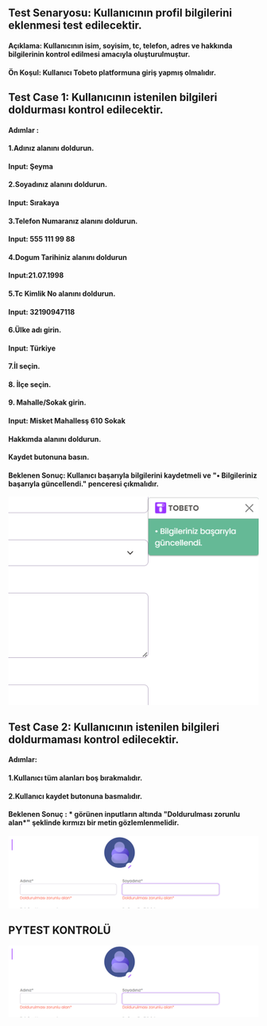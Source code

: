 ## Test Senaryosu: Kullanıcının profil bilgilerini eklenmesi test edilecektir.
#### Açıklama: Kullanıcının isim, soyisim, tc, telefon, adres ve hakkında bilgilerinin kontrol edilmesi amacıyla oluşturulmuştur.
#### Ön Koşul: Kullanıcı Tobeto platformuna giriş yapmış olmalıdır.

## Test Case 1: Kullanıcının istenilen bilgileri doldurması kontrol edilecektir.
#### Adımlar : 
#### 1.Adınız alanını doldurun.
####  Input: Şeyma
#### 2.Soyadınız alanını doldurun.
####  Input: Sırakaya
#### 3.Telefon Numaranız alanını doldurun.
####  Input: 555 111 99 88
#### 4.Dogum Tarihiniz alanını doldurun
####  Input:21.07.1998
#### 5.Tc Kimlik No alanını doldurun.
####  Input: 32190947118
#### 6.Ülke adı girin.
#### Input: Türkiye
#### 7.İl seçin.
#### 8. İlçe seçin.
#### 9. Mahalle/Sokak girin.
#### Input: Misket Mahallesş 610 Sokak
#### Hakkımda alanını doldurun.
#### Kaydet butonuna basın.
#### Beklenen Sonuç: Kullanıcı başarıyla bilgilerini kaydetmeli ve "• Bilgileriniz başarıyla güncellendi." penceresi çıkmalıdır.

![alt text](images/bilgiler.png)

## Test Case 2: Kullanıcının istenilen bilgileri doldurmaması kontrol edilecektir.
#### Adımlar:
#### 1.Kullanıcı tüm alanları boş bırakmalıdır.
#### 2.Kullanıcı kaydet butonuna basmalıdır.
#### Beklenen Sonuç : * görünen inputların altında "Doldurulması zorunlu alan*" şeklinde kırmızı bir metin gözlemlenmelidir. 

![alt text](images/zorunlualan.png)

## PYTEST KONTROLÜ 

![alt text](images/zorunlualan.png)